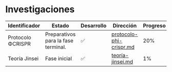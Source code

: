 # Investigaciones
|Identificador|Estado|Desarrollo|Dirección|Progreso|Versión|
|-|-|-|-|-|-|
|Protocolo ΦCRISPR|Preparativos para la fase terminal.|✅|[protocolo-phi-crispr.md](https://github.com/EzeGamer135/Omega-Research-Labs/blob/main/Investigaciones/protocolo-phi-crispr.md)|20%|v0.21|
|Teoría Jinsei|Fase inicial|✅|[teoría-jinsei.md](https://github.com/EzeGamer135/Omega-Research-Labs/blob/main/Investigaciones/teoría-jinsei.md)|1%|v0.01|